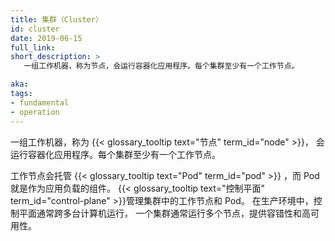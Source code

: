 ```yaml
---
title: 集群（Cluster）
id: cluster
date: 2019-06-15
full_link: 
short_description: >
   一组工作机器，称为节点，会运行容器化应用程序。每个集群至少有一个工作节点。

aka: 
tags:
- fundamental
- operation
---
```

<!-- 
title: Cluster
id: cluster
date: 2019-06-15
full_link: 
short_description: >
   A set of worker machines, called nodes, that run containerized applications. Every cluster has at least one worker node.

aka: 
tags:
- fundamental
- operation
-->

<!-- 
A set of worker machines, called {{< glossary_tooltip text="nodes" term_id="node" >}},
that run containerized applications. Every cluster has at least one worker node.
-->
一组工作机器，称为 {{< glossary_tooltip text="节点" term_id="node" >}}，
会运行容器化应用程序。每个集群至少有一个工作节点。

<!--more-->

<!-- 
The worker node(s) host the {{< glossary_tooltip text="Pods" term_id="pod" >}} that are
the components of the application workload. The
{{< glossary_tooltip text="control plane" term_id="control-plane" >}} manages the worker
nodes and the Pods in the cluster. In production environments, the control plane usually
runs across multiple computers and a cluster usually runs multiple nodes, providing
fault-tolerance and high availability.
-->
工作节点会托管 {{< glossary_tooltip text="Pod" term_id="pod" >}} 
，而 Pod 就是作为应用负载的组件。
{{< glossary_tooltip text="控制平面" term_id="control-plane" >}}管理集群中的工作节点和 Pod。
在生产环境中，控制平面通常跨多台计算机运行，
一个集群通常运行多个节点，提供容错性和高可用性。
